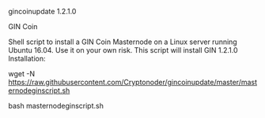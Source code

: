 
gincoinupdate 1.2.1.0


GIN Coin

Shell script to install a GIN Coin Masternode on a Linux server running Ubuntu 16.04. Use it on your own risk. This script will install GIN 1.2.1.0
Installation:

wget -N https://raw.githubusercontent.com/Cryptonoder/gincoinupdate/master/masternodeginscript.sh

bash masternodeginscript.sh
